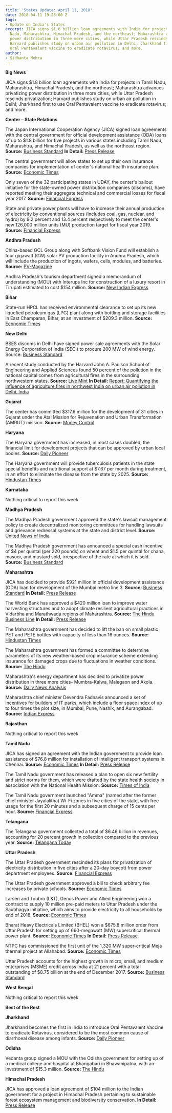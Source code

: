 ```yaml
---
title: 'States Update: April 11, 2018'
date: 2018-04-11 19:25:00 Z
tags:
- Update on India's States
excerpt: JICA signs $1.8 billion loan agreements with India for projects in Tamil
  Nadu, Maharashtra, Himachal Pradesh, and the northeast; Maharashtra advances privatizing
  power distribution in three more cities, while Uttar Pradesh rescinds privatization;
  Harvard publishes study on urban air pollution in Delhi; Jharkhand first to use
  Oral Pentavalent vaccine to eradicate rotavirus; and more.
author:
- Sidhanta Mehra
---
```


**Big News**

JICA signs $1.8 billion loan agreements with India for projects in Tamil Nadu, Maharashtra, Himachal Pradesh, and the northeast; Maharashtra advances privatizing power distribution in three more cities, while Uttar Pradesh rescinds privatization; Harvard publishes study on urban air pollution in Delhi; Jharkhand first to use Oral Pentavalent vaccine to eradicate rotavirus; and more.

**Center – State Relations**

The Japan International Cooperation Agency (JICA) signed loan agreements with the central government for official development assistance (ODA) loans of up to $1.8 billion for five projects in various states including Tamil Nadu, Maharashtra, and Himachal Pradesh, as well as the northeast region. **Source:** [Business Standard](http://www.business-standard.com/article/pti-stories/jica-to-provide-rs-6-000-cr-for-2nd-tranche-of-mumbai-metro-3-118040201108_1.html) **In Detail:** [Press Release](https://www.jica.go.jp/english/news/press/2017/180330_01.html)

The central government will allow states to set up their own insurance companies for implementation of center&#39;s national health insurance plan. **Source:** [Economic Times](https://economictimes.indiatimes.com/news/economy/policy/states-allowed-to-set-up-crop-insurance-firms-to-execute-pmfby/articleshow/63579753.cms)

Only seven of the 32 participating states in UDAY, the center&#39;s bailout initiative for the state-owned power distribution companies (discoms), have reported meeting their aggregate technical and commercial losses for fiscal year 2017. **Source:** [Financial Express](http://www.financialexpress.com/economy/delayed-subsidies-main-reason-for-uday-lapses-say-discoms/1123213/)

State and private power plants will have to increase their annual production of electricity by conventional sources (includes coal, gas, nuclear, and hydro) by 9.2 percent and 13.4 percent respectively to meet the center&#39;s new 126,000 million units (MU) production target for fiscal year 2019. **Source:** [Financial Express](http://www.financialexpress.com/industry/private-power-plants-plf-seen-rising-in-fy19-on-cea-estimate/1119301/)

**Andhra Pradesh**

China-based GCL Group along with Softbank Vision Fund will establish a four gigawatt (GW) solar PV production facility in Andhra Pradesh, which will include the production of ingots, wafers, cells, modules, and batteries. **Source:** [PV-Magazine](https://www.pv-magazine.com/2018/04/03/gcl-group-softbank-sign-mou-for-4-gw-of-solar-manufacturing-in-andhra-pradesh/)

Andhra Pradesh&#39;s tourism department signed a memorandum of understanding (MOU) with Interups Inc for construction of a luxury resort in Tirupati estimated to cost $154 million. **Source:** [New Indian Express](http://www.newindianexpress.com/states/andhra-pradesh/2018/apr/06/andhra-pradesh-signs-business-pact-with-dubai-group-1797760.html)

**Bihar**

State-run HPCL has received environmental clearance to set up its new liquefied petroleum gas (LPG) plant along with bottling and storage facilities in East Champaran, Bihar, at an investment of $209.3 million. **Source:** [Economic Times](https://economictimes.indiatimes.com/industry/energy/oil-gas/hpcl-gets-green-nod-to-set-up-rs-136-cr-lpg-plant-in-bihar/articleshow/63642314.cms)

**New Delhi**

BSES discoms in Delhi have signed power sale agreements with the Solar Energy Corporation of India (SECI) to procure 200 MW of wind energy. Source: [Business Standard](http://www.business-standard.com/article/pti-stories/bses-seci-sign-power-sale-agreements-likely-to-help-delhi-s-peak-energy-demand-118040301088_1.html)

A recent study conducted by the Harvard John A. Paulson School of Engineering and Applied Sciences found  50 percent of the pollution in the national capital comes from agricultural fires in the surrounding northwestern states. **Source:** [Live Mint](https://www.livemint.com/Politics/5RjnnO0IXUWJ761bU0kTLK/Crop-burning-responsible-for-most-of-Delhi-air-pollution-st.html) **In Detail:** [Report: Quantifying the influence of agriculture fires in northwest India on urban air pollution in Delhi, India](http://iopscience.iop.org/article/10.1088/1748-9326/aab303)

**Gujarat**

The center has committed $317.6 million for the development of 31 cities in Gujarat under the Atal Mission for Rejuvenation and Urban Transformation (AMRUT) mission. **Source:** [Money Control](https://www.moneycontrol.com/news/business/economy/centre-commits-rs-2070-cr-under-amrut-for-31-gujarat-cities-2543405.html)

**Haryana**

The Haryana government has increased, in most cases doubled, the financial limit for development projects that can be approved by urban local bodies. **Source:** [Daily Pioneer](http://www.dailypioneer.com/state-editions/chandigarh/haryana-govt-enhances-financial-power-of-local-bodies.html)

The Haryana government will provide tuberculosis patients in the state special benefits and nutritional support at $7.67 per month during treatment, in an effort to eliminate the disease from the state by 2025. **Source:** [Hindustan Times](https://www.hindustantimes.com/india-news/haryana-govt-announces-special-benefits-to-tb-patients/story-43ophfNqAv9d2vO0IKjDyL.html)

**Karnataka**

Nothing critical to report this week

**Madhya Pradesh**

The Madhya Pradesh government approved the state&#39;s lawsuit management policy to create decentralized monitoring committees for handling lawsuits and grievance redressal systems at the state and district level. **Source:** [United News of India](http://www.uniindia.com/madhya-pradesh-state-lawsuit-management-policy-approved/states/news/1188304.html)

The Madhya Pradesh government has announced a special cash incentive of $4 per quintal (per 220 pounds) on wheat and $1.5 per quintal for chana, masoor, and mustard sold, irrespective of the rate at which it is sold. **Source:** [Business Standard](http://www.business-standard.com/article/economy-policy/madhya-pradesh-announces-incentives-for-wheat-and-chana-farmers-118040700022_1.html)

**Maharashtra**

JICA has decided to provide $921 million in official development assistance (ODA) loan for development of the Mumbai metro line 3. **Source:** [Business Standard](http://www.business-standard.com/article/pti-stories/jica-to-provide-rs-6-000-cr-for-2nd-tranche-of-mumbai-metro-3-118040201108_1.html) **In Detail:** [Press Release](https://www.jica.go.jp/english/news/press/2017/180330_01.html)

The World Bank has approved a $420 million loan to improve water harvesting structures and to adopt climate resilient agricultural practices in Vidarbha and Marathwada regions of Maharashtra. **Source:** [The Hindu Business Line](https://www.thehindubusinessline.com/news/world-bank-opens-2700-cr-tap-for-maharashtra/article23459521.ece) **In Detail:** [Press Release](http://www.worldbank.org/en/news/press-release/2018/04/06/government-india-world-bank-sign-new-project-benefit-over-25million-small-marginal-farmers-maharashtra)

The Maharashtra government has decided to lift the ban on small plastic PET and PETE bottles with capacity of less than 16 ounces. **Source:** [Hindustan Times](https://www.hindustantimes.com/mumbai-news/maharashtra-govt-lifts-ban-on-plastic-bottles/story-6954d6cSMW6NQ6XSYEVUvL.html)

The Maharashtra government has formed a committee to determine parameters of its new weather-based crop insurance scheme extending insurance for damaged crops due to fluctuations in weather conditions. **Source:** [The Hindu](http://www.thehindu.com/news/national/other-states/maharashtra-extends-insurance-cover-to-crops-damaged-due-to-weather/article23437911.ece)

Maharashtra&#39;s energy department has decided to privatize power distribution in three more cities- Mumbra-Kalwa, Malegaon and Akola. **Source:** [Daily News Analysis](http://www.dnaindia.com/india/report-power-supply-in-three-maharashtra-cities-to-be-privatised-2601464)

Maharashtra chief minister Devendra Fadnavis announced a set of incentives for builders of IT parks, which include a floor space index of up to four times the plot size, in Mumbai, Pune, Nashik, and Aurangabad. **Source:** [Indian Express](http://indianexpress.com/article/india/bid-to-woo-investors-state-announces-perks-to-set-up-fintech-services-5126866/)

**Rajasthan**

Nothing critical to report this week

**Tamil Nadu**

JICA has signed an agreement with the Indian government to provide loan assistance of $76.8 million for installation of intelligent transport systems in Chennai. **Source:** [Economic Times](https://economictimes.indiatimes.com/news/economy/finance/jica-signs-agreement-with-centre-to-provide-loan-of-rs-500-cr/articleshow/63580779.cms) **In Detail:** [Press Release](https://www.jica.go.jp/english/news/press/2017/180330_01.html)

The Tamil Nadu government has released a plan to open six new fertility and strict norms for them, which were drafted by the state health society in association with the National Health Mission. **Source:** [Times of India](https://timesofindia.indiatimes.com/city/chennai/new-rules-to-turn-tamil-nadu-fertility-clinics-cheap-transparent/articleshow/63650787.cms)

The Tamil Nadu government launched &quot;Amma&quot; (named after the former chief minister Jayalalitha) Wi-Fi zones in five cities of the state, with free usage for the first 20 minutes and a subsequent charge of 15 cents per hour. **Source:** [Financial Express](http://www.financialexpress.com/india-news/tamil-nadu-government-rolls-out-amma-free-wi-fi-zones-in-5-cities-of-state/1123949/)

**Telangana**

The Telangana government collected a total of $6.46 billion in revenues, accounting for 20 percent growth in collection compared to the previous year. **Source:** [Telangana Today](https://telanganatoday.com/telangana-registers-20-growth-in-tax-revenue)

**Uttar Pradesh**

The Uttar Pradesh government rescinded its plans for privatization of electricity distribution in five cities after a 20-day boycott from power department employees. **Source:** [Financial Express](http://www.financialexpress.com/economy/pulling-the-plug-ups-power-distribution-reform-plan-scrapped/1124529/)

The Uttar Pradesh government approved a bill to check arbitrary fee increases by private schools. **Source:** [Economic Times](https://economictimes.indiatimes.com/news/politics-and-nation/relief-for-parents-up-brings-law-to-restrict-private-schools-from-raising-fees-beyond-8/articleshow/63607419.cms)

Larsen and Toubro (L&amp;T), Genus Power and Allied Engineering won a contract to supply 10 million pre-paid meters to Uttar Pradesh under the Saubhagya initiative, which aims to provide electricity to all households by end of 2018. **Source:** [Economic Times](https://economictimes.indiatimes.com/industry/energy/power/lt-two-other-bag-uttar-pradesh-power-meter-deal/articleshow/63606189.cms)

Bharat Heavy Electricals Limited (BHEL) won a $675.8 million order from Uttar Pradesh for setting up of 660-megawatt (MW) supercritical thermal power plant. **Source:** [Economic Times](https://economictimes.indiatimes.com/industry/indl-goods/svs/engineering/bhel-bags-rs-4400-cr-contract-from-uttar-pradesh/articleshow/63578048.cms) **In Detail:** [Press Release](http://www.bhel.com/dynamic_files/press_files/pdf/MW%20Supercritical%20Power%20Plant%20in%20Uttar%20Pradesh.pdf)

NTPC has commissioned the first unit of the 1,320 MW super-critical Meja thermal project at Allahabad. **Source:** [Economic Times](https://economictimes.indiatimes.com/industry/energy/power/ntpc-commissions-660mw-unit-of-meja-project-in-up/articleshow/63581722.cms)

Uttar Pradesh accounts for the highest growth in micro, small, and medium enterprises (MSME) credit across India at 21 percent with a total outstanding of $8.75 billion at the end of December 2017. **Source:** [Business Standard](http://www.business-standard.com/article/economy-policy/uttar-pradesh-clocks-highest-msme-credit-growth-at-rs-570-billion-118040200669_1.html)

**West Bengal**

Nothing critical to report this week

**Best of the Rest**

**Jharkhand**

Jharkhand becomes the first in India to introduce Oral Pentavalent Vaccine to eradicate Rotavirus, considered to be the most common cause of diarrhoeal disease among infants. **Source:** [Daily Pioneer](http://www.dailypioneer.com/state-editions/ranchi/rotavirus-vaccine-launch-in-jharkhand.html)

**Odisha**

Vedanta group signed a MOU with the Odisha government for setting up of a medical college and hospital at Bhangabari in Bhawanipatna, with an investment of $15.3 million. **Source:** [The Hindu](http://www.thehindu.com/todays-paper/tp-national/odisha-govt-vedanta-sign-mou-to-set-up-medical-college/article23368716.ece)

**Himachal Pradesh**

JICA has approved a loan agreement of $104 million to the Indian government for a project in Himachal Pradesh pertaining to sustainable forest ecosystem management and biodiversity conservation. **In Detail:** [Press Release](https://www.jica.go.jp/english/news/press/2017/180330_01.html)